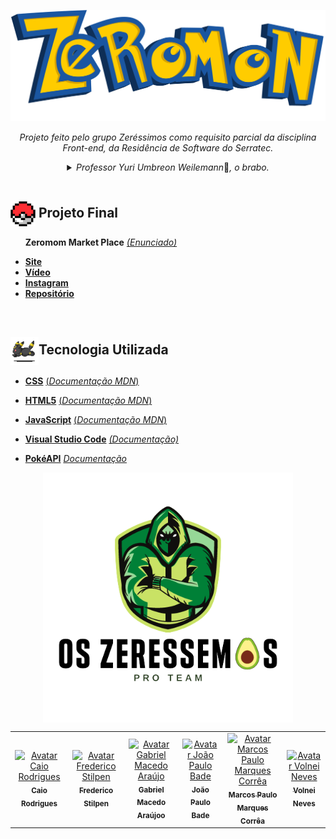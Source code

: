 ![](assets/logoZeromon.png)
<a name="back-to-top">
<p align="center">
<i>Projeto feito pelo grupo Zeréssimos como requisito parcial da disciplina Front-end, da Residência de Software do Serratec.</i>
</p>
<details  align="center">
<summary><i>Professor Yuri Umbreon Weilemann</i>💚<i>, o brabo.</i></summary>
  <p align="center">
    <span>
      <br><br>
       <img align="center" height="300px" src="https://cdn2.bulbagarden.net/upload/thumb/3/3d/197Umbreon.png/600px-197Umbreon.png">
    </span>  
  </p>
</details>  
<br>

## <img height="40px" align="center" src="assets/pokebola.png" emoji-code="Pokebola" alt="Pokebola" />    Projeto Final 
 &nbsp;&nbsp;&nbsp;&nbsp;&nbsp;&nbsp;**Zeromom Market Place**    [*(Enunciado)*](materialDeAula/confidential.pdf)
 * [**Site**](https://zeromon.vercel.app/)
 * [**Vídeo**](https://www.linkedin.com/embed/feed/update/urn:li:ugcPost:6802816921575288832?compact=1)
 * [**Instagram**](https://www.instagram.com/zeressemos_company/)
 * [**Repositório**](zeromonMarketPlace/)
<br> 

## <img height="45px" align="center" src="assets/umbreon.gif">Tecnologia Utilizada
- [**CSS**](https://www.w3.org/Style/CSS/)    [(*Documentação MDN*)](https://developer.mozilla.org/en-US/docs/Web/CSS/Reference)
- [**HTML5**](https://html.spec.whatwg.org/)    [(*Documentação MDN*)](https://developer.mozilla.org/pt-BR/docs/Web/HTML)
- [**JavaScript**](https://www.javascript.com/)    [(*Documentação MDN*)](https://developer.mozilla.org/pt-BR/docs/Web/JavaScript)
- [**Visual Studio Code**](https://code.visualstudio.com/)    [*(Documentação)*](https://code.visualstudio.com/docs)

- [**PokéAPI**](https://pokeapi.co/)    [*Documentação*](https://pokeapi.co/docs/v2)

<p align="center">
  <img align="center" height="400px" src="assets/osZeressemosProTeam.png"> 
</p>
<table>
  <tr>
    <td align="center">
      <a href="https://github.com/raiocodrigues">
        <img src="https://avatars.githubusercontent.com/u/82115790?v=4" width="100px;" alt="Avatar Caio Rodrigues"/><br>
        <sub>
          <b>Caio Rodrigues</b>
        </sub>
      </a>
    </td>
    <td align="center">
      <a href="https://github.com/FredericoStilpen">
        <img src="https://avatars.githubusercontent.com/u/82114348?v=4" width="100px;" alt="Avatar Frederico Stilpen"/><br>
        <sub>
          <b>Frederico Stilpen</b>
        </sub>
      </a><br>
    </td>
    <td align="center">
      <a href="https://github.com/M4G1Ck">
        <img src="https://avatars.githubusercontent.com/u/79328112?v=4" width="100px;" alt="Avatar Gabriel Macedo Araújo"/><br>
        <sub>
          <b>Gabriel Macedo Araújoo</b>
        </sub>
      </a><br>
    </td>
    <td align="center">
      <a href="https://github.com/JpBade">
        <img src="https://avatars.githubusercontent.com/u/82114843?v=4" width="100px;" alt="Avatar João Paulo Bade"/><br>
        <sub>
          <b>João Paulo Bade</b>
        </sub>
      </a><br>
    </td>
    <td align="center">
      <a href="https://github.com/marcosbarker">
        <img src="https://avatars.githubusercontent.com/u/57602117?v=4" width="100px;" alt="Avatar Marcos Paulo Marques Corrêa"/><br>
        <sub>
          <b>Marcos Paulo Marques Corrêa</b>
        </sub>
      </a><br>
    </td>
    <td align="center">
      <a href="https://github.com/Volneineves">
        <img src="https://avatars.githubusercontent.com/u/82004090?v=4" width="100px;" alt="Avatar Volnei Neves"/><br>
        <sub>
          <b>Volnei Neves</b>
        </sub>
      </a><br>
    </td>
</table>
